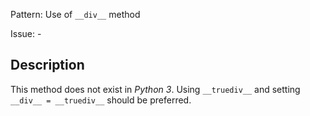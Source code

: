 Pattern: Use of `__div__` method

Issue: -

## Description

This method does not exist in _Python 3_. Using `__truediv__` and setting `__div__ = __truediv__` should be preferred.
